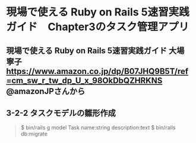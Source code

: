 # 現場で使える Ruby on Rails 5速習実践ガイド　Chapter3のタスク管理アプリ

## 現場で使える Ruby on Rails 5速習実践ガイド   大場 寧子 https://www.amazon.co.jp/dp/B07JHQ9B5T/ref=cm_sw_r_tw_dp_U_x_98OkDbQZHRKNS @amazonJPさんから

## 3-2-2 タスクモデルの雛形作成
> $ bin/rails g model Task name:string description:text
> $ bin/rails db:migrate
